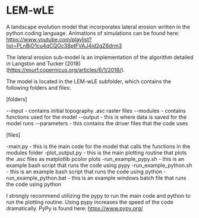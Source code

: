 # LEM-wLE
A landscape evolution model that incorporates lateral erosion written in the python coding language. Animations of simulations can be found here: https://www.youtube.com/playlist?list=PLnBjO1cu4qCQOc38ptFVAJ4id2gZ6drm3

The lateral erosion sub-model is an implementation of the algorithm detailed in Langston and Tucker (2018) (https://esurf.copernicus.org/articles/6/1/2018/). 

The model is located in the LEM-wLE subfolder, which contains the following folders and files:

[folders]

--input - contains initial topography .asc raster files 
--modules - contains functions used for the model
--output - this is where data is saved for the model runs
--parameters - this contains the driver files that the code uses

[files]

-main.py - this is the main code for the model that calls the functions in the modules folder
-plot_output.py - this is the main plotting routine that plots the .asc files as matplotlib pcolor plots
-run_example_pypy.sh - this is an example bash script that runs the code using pypy
-run_example_python.sh - this is an example bash script that runs the code using python
-run_example_python.bat - this is an example windows batch file that runs the code using python

I strongly recommend utilizing the pypy to run the main code and python to run the plotting routine. Using pypy increases the speed of the code dramatically. PyPy is found here: https://www.pypy.org/
